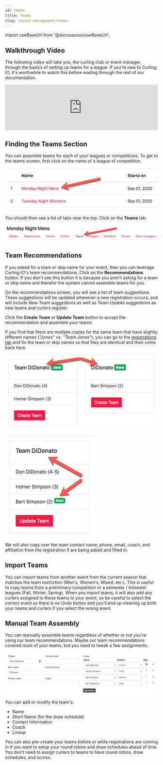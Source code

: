 ```yaml
---
id: teams
title: Teams
slug: /event-management/teams
---
```

import useBaseUrl from '@docusaurus/useBaseUrl';


## Walkthrough Video

The following video will take you, the curling club or event manager, through the basics of setting up teams for a league.
If you're new to Curling IO, it's worthwhile to watch this before wading through the rest of our documentation.

<div className="text--center videoWrapper">
  <iframe width="100%" src="https://www.youtube.com/embed/3ZO0gJbDcRc" frameBorder="0" allow="accelerometer; autoplay; clipboard-write; encrypted-media; gyroscope; picture-in-picture" allowFullScreen></iframe>
</div>

## Finding the Teams Section

You can assemble teams for each of your leagues or competitions.
To get to the teams screen, first click on the name of a league of competition.

![Events List](/img/docs/event-management/shared/events.png)

You should then see a list of tabs near the top.
Click on the **Teams** tab.

![Teams Navigation](/img/docs/event-management/teams/navigation.png)


## Team Recommendations

If you asked for a team or skip name for your event, then you can leverage Curling IO's team recommendations.
Click on the **Recommendations** button.
If you don't see this button it is because you aren't asking for a team or skip name and therefor the system cannot assemble teams for you.

On the recommendations screen, you will see a list of team suggestions.
These suggestions will be updated whenever a new registration occurs, and will include _New Team_ suggestions as well as _Team Update_ suggestions as new teams and curlers register.

Click the **Create Team** or **Update Team** button to accept the recommendation and assemble your teams.

If you find that there are multiple copies for the same team that have slightly different names (_"Jones"_ vs. _"Team Jones"_), you can go to the [registrations tab](/docs/event-management/registrations) and fix the team or skip names so that they are identical and then come back here.

![Team Miss-match](/img/docs/event-management/teams/team-missmatch.png)

![Team Match](/img/docs/event-management/teams/team-match.png)

We will also copy over the team contact name, phone, email, coach, and affiliation from the registration if are being asked and filled in.


## Import Teams

You can import teams from another event from the current season that matches the team restriction (Men's, Women's, Mixed, etc.).
This is useful to copy teams from a preliminary competition or a semester / trimester leagues (Fall, Winter, Spring).
When you import teams, it will also add any curlers assigned to these teams to your event, so be careful to select the correct event as there is no Undo button and you'll end up cleaning up both your teams and curlers if you select the wrong event.


## Manual Team Assembly

You can manually assemble teams regardless of whether or not you're using our team recommendations.
Maybe our team recommendations covered most of your teams, but you need to tweak a few assignments.

![Team Match](/img/docs/event-management/teams/manual-assignment.png)

You can add or modify the team's:
- Name
- Short Name (for the draw schedule)
- Contact Information
- Coach
- Lineup

You can also pre-create your teams before or while registrations are coming in if you want to setup your round robins and draw schedules ahead of time.
You don't need to assign curlers to teams to have round robins, draw schedules, and scores.
